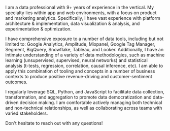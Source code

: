 I am a data professional with 9+ years of experience in the vertical. My specialty lies within app and web environments, with a focus on product and marketing analytics. Specifically, I have vast experience with platform architecture & implementation, data visualization & analysis, and experimentation & optimization.

I have comprehensive exposure to a number of data tools, including but not limited to: Google Analytics, Amplitude, Mixpanel, Google Tag Manager, Segment, BigQuery, Snowflake, Tableau, and Looker. Additionally, I have an intimate understanding of a variety of data methodologies, such as machine learning (unsupervised, supervised, neural networks) and statistical analysis (t-tests, regression, correlation, causal inference, etc). I am able to apply this combination of tooling and concepts in a number of business contexts to produce positive revenue-driving and customer-sentiment outcomes.

I regularly leverage SQL, Python, and JavaScript to facilitate data collection, transformation, and aggregation to promote data democratization and data-driven decision making. I am comfortable actively managing both technical and non-technical relationships, as well as collaborating across teams with varied stakeholders.

Don't hesitate to reach out with any questions!

<!---
cc-roy/cc-roy is a ✨ special ✨ repository because its `README.md` (this file) appears on your GitHub profile.
You can click the Preview link to take a look at your changes.
--->
